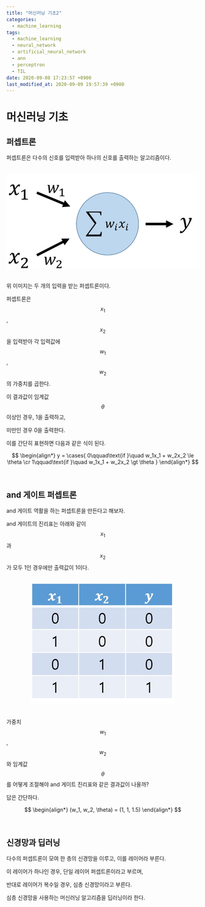```yaml
---
title: "머신러닝 기초2"
categories:
  - machine_learning
tags:
  - machine_learning
  - neural_network
  - artificial_neural_network
  - ann
  - perceptron
  - TIL
date: 2020-09-08 17:23:57 +0900
last_modified_at: 2020-09-09 19:57:39 +0900
---
```


# 머신러닝 기초

## 퍼셉트론

퍼셉트론은 다수의 신호를 입력받아 하나의 신호를 출력하는 알고리즘이다.

<br>

<center><img src="../../images/2020-09-08-MachineLearning_3.Basic2_1.perceptron.jpg"></center>

<br>

위 이미지는 두 개의 입력을 받는 퍼셉트론이다.

퍼셉트론은 $$x_1$$, $$x_2$$을 입력받아 각 입력값에 $$w_1$$, $$w_2$$의 가중치를 곱한다.

이 결과값이 임계값 $$\theta$$ 이상인 경우, 1을 출력하고,

미만인 경우 0을 출력한다.

이를 간단히 표현하면 다음과 같은 식이 된다.

$$
\begin{align*}
y = \cases{
    0\qquad\text{if }\quad w_1x_1 + w_2x_2 \le \theta \cr
    1\qquad\text{if }\quad w_1x_1 + w_2x_2 \gt \theta
}
\end{align*}
$$

<br>

## and 게이트 퍼셉트론

and 게이트 역활을 하는 퍼셉트론을 만든다고 해보자.

and 게이트의 진리표는 아래와 같이 $$x_1$$과 $$x_2$$가 모두 1인 경우에만 출력값이 1이다.

<br>

<center><img src="../../images/2020-09-08-MachineLearning_3.Basic2_2.truth_table.jpg"></center>

<br>

가중치 $$w_1$$, $$w_2$$와 임계값 $$\theta$$를 어떻게 조절해야 and 게이트 진리표와 같은 결과값이 나올까?

답은 간단하다.

$$
\begin{align*}
(w_1, w_2, \theta) = (1, 1, 1.5)
\end{align*}
$$

<br>

## 신경망과 딥러닝

다수의 퍼셉트론이 모여 한 층의 신경망을 이루고, 이를 레이어라 부른다.

이 레이어가 하나인 경우, 단일 레이어 퍼셉트론이라고 부르며,

반대로 레이어가 복수일 경우, 심층 신경망이라고 부른다.

심층 신경망을 사용하는 머신러닝 알고리즘을 딥러닝이라 한다.

